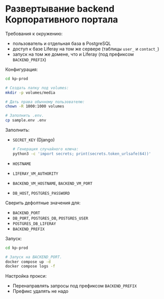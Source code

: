 # Развертывание backend Корпоративного портала

Требования к окружению:

- пользователь и отдельная база в PostgreSQL
- доступ к базе Liferay на том же сервере (таблицы `user_` и `contact_`)
- запуск на том же домене, что и Liferay (под префиксом `BACKEND_PREFIX`)

Конфигурация:

```sh
cd kp-prod

# Создать папку под volumes:
mkdir -p volumes/media

# Дать права обычному пользователю:
chown -R 1000:1000 volumes

# Заполнить .env.
cp sample.env .env
```

Заполнить:

- `SECRET_KEY` (Django)

  ```sh
  # Генерация случайного ключа:
  python3 -c 'import secrets; print(secrets.token_urlsafe(64))'
  ```

- `HOSTNAME`
- `LIFERAY_VM_AUTHORITY`
- `BACKEND_VM_HOSTNAME`, `BACKEND_VM_PORT`
- `DB_HOST`, `POSTGRES_PASSWORD`

Сверить дефолтные значения для:

- `BACKEND_PORT`
- `DB_PORT`, `POSTGRES_DB`, `POSTGRES_USER`
- `POSTGRES_DB_LIFERAY`
- `BACKEND_PREFIX`

Запуск:

```sh
cd kp-prod

# Запуск на BACKEND_PORT.
docker compose up -d
docker compose logs -f
```

Настройка прокси:

- Перенаправлять запросы под префиксом `BACKEND_PREFIX`
- Префикс удалять не надо
